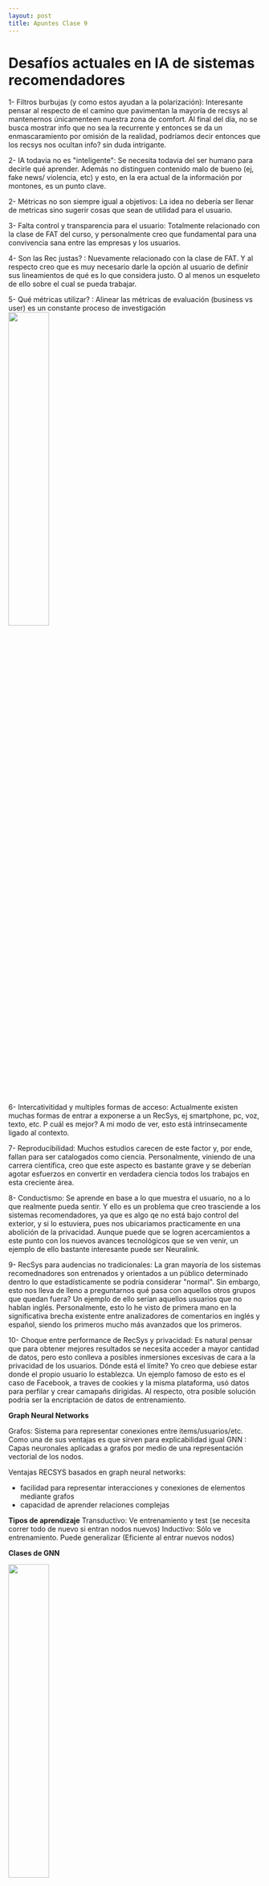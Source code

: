 ```yaml
---
layout: post
title: Apuntes Clase 9
---
```


# Desafíos actuales en IA de sistemas recomendadores

1- Filtros burbujas (y como estos ayudan a la polarización): Interesante pensar al respecto de el camino que pavimentan la mayoría de recsys al mantenernos únicamenteen nuestra zona de comfort. Al final del día, no se busca mostrar info que no sea la recurrente y entonces se da un enmascaramiento por omisión de la realidad, podríamos decir entonces que los recsys nos ocultan info? sin duda intrigante.

2- IA todavia no es "inteligente": Se necesita todavia del ser humano para decirle qué aprender. Además no distinguen contenido malo de bueno (ej, fake news/ violencia, etc) y esto, en la era actual de la información por montones, es un punto clave.

2- Métricas no son siempre igual a objetivos: La idea no debería ser llenar de metricas sino sugerir cosas que sean de utilidad para el usuario.

3- Falta control y transparencia para el usuario: Totalmente relacionado con la clase de FAT del curso, y personalmente creo que fundamental para una convivencia sana entre las empresas y los usuarios.

4- Son las Rec justas? : Nuevamente relacionado con la clase de FAT. Y al respecto creo que es muy necesario darle la opción al usuario de definir sus lineamientos de qué es lo que considera justo. O al menos un esqueleto de ello sobre el cual se pueda trabajar.

5- Qué métricas utilizar? : Alinear las métricas de evaluación (business vs user) es un constante proceso de investigación
<img src="https://user-images.githubusercontent.com/63074428/208341369-53917cba-321e-4d97-8334-5925f30dadde.PNG" width=40% height=40%>

6- Intercativitidad y multiples formas de acceso: Actualmente existen muchas formas de entrar a exponerse a un RecSys, ej smartphone, pc, voz, texto, etc. P cuál es mejor? A mi modo de ver, esto está intrinsecamente ligado al contexto.

7- Reproducibilidad: Muchos estudios carecen de este factor y, por ende, fallan para ser catalogados como ciencia. Personalmente, viniendo de una carrera científica, creo que este aspecto es bastante grave y se deberían agotar esfuerzos en convertir en verdadera ciencia todos los trabajos en esta creciente área.

8- Conductismo: Se aprende en base a lo que muestra el usuario, no a lo que realmente pueda sentir. Y ello es un problema que creo trasciende a los sistemas recomendadores, ya que es algo qe no está bajo control del exterior, y si lo estuviera, pues nos ubicariamos practicamente en una abolición de la privacidad. Aunque puede que se logren acercamientos a este punto con los nuevos avances tecnológicos que se ven venir, un ejemplo de ello bastante interesante puede ser Neuralink.

9- RecSys para audencias no tradicionales: La gran mayoría de los sistemas recomednadores son entrenados y orientados a un público determinado dentro lo que estadísticamente se podría considerar "normal". Sin embargo, esto nos lleva de lleno a preguntarnos qué pasa con aquellos otros grupos que quedan fuera? Un ejemplo de ello serían aquellos usuarios que no hablan inglés. Personalmente, esto lo he visto de primera mano en la significativa brecha existente entre analizadores de comentarios en inglés y español, siendo los primeros mucho más avanzados que los primeros.  
 
 10- Choque entre performance de RecSys y privacidad: Es natural pensar que para obtener mejores resultados se necesita acceder a mayor cantidad de datos, pero esto conlleva a posibles inmersiones excesivas de cara a la privacidad de los usuarios. Dónde está el límite? Yo creo que debiese estar donde el propio usuario lo establezca. Un ejemplo famoso de esto es el caso de Facebook, a traves de cookies y la misma plataforma, usó datos para perfilar y crear camapañs dirigidas. Al respecto, otra posible solución podría ser la encriptación de datos de entrenamiento.
 
 **Graph Neural Networks**
 
Grafos: Sistema para representar conexiones entre items/usuarios/etc. Como una de sus ventajas es que sirven para explicabilidad igual
GNN : Capas neuronales aplicadas a grafos por medio de una representación vectorial de los nodos.
 
 Ventajas RECSYS basados en graph neural networks:
 * facilidad para representar interacciones y conexiones de elementos mediante grafos
 * capacidad de aprender relaciones complejas
 
 **Tipos de aprendizaje**
 Transductivo: Ve entrenamiento y test (se necesita correr todo de nuevo si entran nodos nuevos)
 Inductivo: Sólo ve entrenamiento. Puede generalizar (Eficiente al entrar nuevos nodos)
 
 **Clases de GNN**
 
 <img src="https://user-images.githubusercontent.com/63074428/208349926-1b699e96-cb72-4875-b715-257657116555.PNG" width=40% height=40%>

 GraphSAGE : muestrar vecinedario y despues aplicar lógicas de agregación. 
 
 
 **Formas de evaluar GNNs**
 - supervisada: Parecido a bpr, nodos conectados deben quedar cerca

 - no supervisada: Se pueden usar etiquetas y considerar como clasificación
 
 En general light gcn > ngcf
